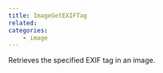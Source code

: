 ```yaml
---
title: ImageGetEXIFTag
related:
categories:
    - image
---
```


Retrieves the specified EXIF tag in an image.